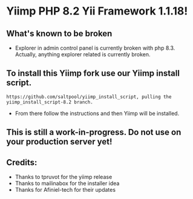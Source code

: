 # Yiimp PHP 8.2 Yii Framework 1.1.18!
## What's known to be broken
- Explorer in admin control panel is currently broken with php 8.3. Actually, anything explorer related is currently broken.

## To install this Yiimp fork use our Yiimp install script.
```
https://github.com/saltpool/yiimp_install_script, pulling the yiimp_install_script-8.2 branch.
```
-  From there follow the instructions and then Yiimp will be installed.

## This is still a work-in-progress. Do not use on your production server yet!

## Credits:

* Thanks to tpruvot for the yiimp release
* Thanks to mailinabox for the installer idea
* Thanks for Afiniel-tech for their updates
